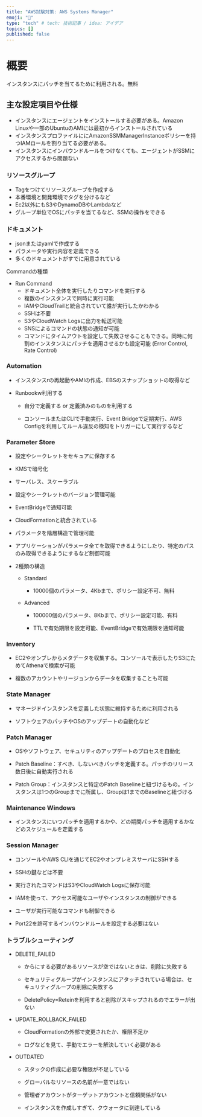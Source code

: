```yaml
---
title: "AWS試験対策: AWS Systems Manager"
emoji: "🐙"
type: "tech" # tech: 技術記事 / idea: アイデア
topics: []
published: false
---
```


# 概要

インスタンスにパッチを当てるために利用される。無料

## 主な設定項目や仕様

- インスタンスにエージェントをインストールする必要がある。Amazon Linuxや一部のUbuntuのAMIには最初からインストールされている
- インスタンスプロファイルににAmazonSSMManagerInstanceポリシーを持つIAMロールを割り当てる必要がある。
- インスタンスにインバウンドルールをつけなくても、エージェントがSSMにアクセスするから問題ない

### リソースグループ

- Tagをつけてリソースグループを作成する
- 本番環境と開発環境でタグを分けるなど
- Ec2以外にもS3やDynamoDBやLambdaなど
- グループ単位でOSにパッチを当てるなど、SSMの操作をできる

### ドキュメント

- jsonまたはyamlで作成する
- パラメータや実行内容を定義できる
- 多くのドキュメントがすでに用意されている

Commandの種類

- Run Command
  - ドキュメント全体を実行したりコマンドを実行する
  - 複数のインスタンスで同時に実行可能
  - IAMやCloudTrailと統合されていて誰が実行したかわかる
  - SSHは不要
  - S3やCloudWatch Logsに出力を転送可能
  - SNSによるコマンドの状態の通知が可能
  - コマンドにタイムアウトを設定して失敗させることもできる。同時に何割のインスタンスにパッチを適用させるかも設定可能 (Error Control, Rate Control)

### Automation

- インスタンスrの再起動やAMIの作成、EBSのスナップショットの取得など

- Runbookw利用する
  
  - 自分で定義する or 定義済みのものを利用する
  
  - コンソールまたはCLIで手動実行、Event Bridgeで定期実行、AWS Configを利用してルール違反の検知をトリガーにして実行するなど

### Parameter Store

- 設定やシークレットをセキュアに保存する

- KMSで暗号化

- サーバレス、スケーラブル

- 設定やシークレットのバージョン管理可能

- EventBridgeで通知可能

- CloudFormationと統合されている

- パラメータを階層構造で管理可能

- アプリケーションがパラメータ全てを取得できるようにしたり、特定のパスのみ取得できるようにするなど制御可能

- 2種類の構造
  
  - Standard
    
    - 10000個のパラメータ、4Kbまで、ポリシー設定不可、無料
  
  - Advanced
    
    - 100000個のパラメータ、8Kbまで、ポリシー設定可能、有料
    
    - TTLで有効期限を設定可能、EventBridgeで有効期限を通知可能

### Inventory

- EC2やオンブレからメタデータを収集する。コンソールで表示したりS3にためてAthenaで検索が可能

- 複数のアカウントやリージョンからデータを収集することも可能

### State Manager

- マネージドインスタンスを定義した状態に維持するために利用される

- ソフトウェアのパッチやOSのアップデートの自動化など

### Patch Manager

- OSやソフトウェア、セキュリティのアップデートのプロセスを自動化

- Patch Baseline：すべき、しないべきパッチを定義する。パッチのリリース数日後に自動実行される

- Patch Group：インスタンスと特定のPatch Baselineと紐づけるもの。インスタンスは1つのGroupまでに所属し、Groupは1までのBaselineと紐づける

### Maintenance Windows

- インスタンスにいつパッチを適用するかや、どの期間パッチを適用するかなどのスケジュールを定義する

### Session Manager

- コンソールやAWS CLIを通じてEC2やオンプレミスサーバにSSHする

- SSHの鍵などは不要

- 実行されたコマンドはS3やCloudWatch Logsに保存可能

- IAMを使って、アクセス可能なユーザやインスタンスの制御ができる

- ユーザが実行可能なコマンドも制御できる

- Port22を許可するインバウンドルールを設定する必要はない

### トラブルシューティング

- DELETE_FAILED
  
  - からにする必要があるリソースが空ではないときは、削除に失敗する
  
  - セキュリティグループがインスタンスにアタッチされている場合は、セキュリティグループの削除に失敗する
  
  - DeletePolicy=Reteinを利用すると削除がスキップされるのでエラーが出ない

- UPDATE_ROLLBACK_FAILED
  
  - CloudFormationの外部で変更されたか、権限不足か
  
  - ログなどを見て、手動でエラーを解決していく必要がある

- OUTDATED
  
  - スタックの作成に必要な権限が不足している
  
  - グローバルなリソースの名前が一意ではない
  
  - 管理者アカウントがターゲットアカウントと信頼関係がない
  
  - インスタンスを作成しすぎて、クウォータに到達している
  
  
